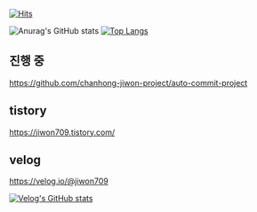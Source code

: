 [![Hits](https://hits.seeyoufarm.com/api/count/incr/badge.svg?url=https%3A%2F%2Fgithub.com%2Fjiwon709&count_bg=%23C335D3&title_bg=%23FA80FF&icon=&icon_color=%23D701F5&title=hits&edge_flat=false)](https://hits.seeyoufarm.com)



![Anurag's GitHub stats](https://github-readme-stats.vercel.app/api?username=jiwon709&theme=monokai&show_icons=true)
[![Top Langs](https://github-readme-stats.vercel.app/api/top-langs/?username=jiwon709&layout=compact)](https://github.com/jiwon709/github-readme-stats)

## 진행 중
https://github.com/chanhong-jiwon-project/auto-commit-project

## tistory
https://jiwon709.tistory.com/


## velog
https://velog.io/@jiwon709


[![Velog's GitHub stats](https://velog-readme-stats.vercel.app/api?name=jiwon709&color=dark)](https://github.com/jiwon709/velog-readme-stats)


<!--
**jiwon709/jiwon709** is a ✨ _special_ ✨ repository because its `README.md` (this file) appears on your GitHub profile.

Here are some ideas to get you started:

- 🔭 I’m currently working on ...
- 🌱 I’m currently learning ...
- 👯 I’m looking to collaborate on ...
- 🤔 I’m looking for help with ...
- 💬 Ask me about ...
- 📫 How to reach me: ...
- 😄 Pronouns: ...
- ⚡ Fun fact: ...
-->

